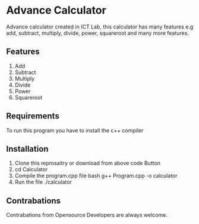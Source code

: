 # Advance Calculator
Advance calculator created in ICT Lab, this calculator has many features e.g add, subtract, multiply, divide, power, squareroot and many more features.
## Features
1. Add
2. Subtract
3. Multiply
4. Divide
5. Power
6. Squareroot
## Requirements
To run this program you have to install the c++ compiler 
## Installation
1. Clone this reprosaitry or download from above code Button
2. cd Calculator
3. Compile the program.cpp file bash g++ Program.cpp -o calculator
4. Run the file ./calculator
## Contrabations
Contrabations from Opensource Developers are always welcome.
